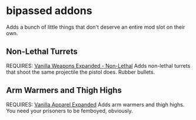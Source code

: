 
# bipassed addons
 Adds a bunch of little things that don't deserve an entire mod slot on their own.
 ## Non-Lethal Turrets
 REQUIRES: [Vanilla Weapons Expanded - Non-Lethal](https://steamcommunity.com/sharedfiles/filedetails/?id=2454918354)
 Adds non-lethal turrets that shoot the same projectile the pistol does. Rubber bullets.
 ## Arm Warmers and Thigh Highs
 REQUIRES: [Vanilla Apparel Expanded](https://steamcommunity.com/sharedfiles/filedetails/?id=1814987817)
 Adds arm warmers and thigh highs. You need your prisoners to be femboyed, obviously.
 